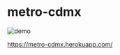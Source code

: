 # metro-cdmx
![demo](https://user-images.githubusercontent.com/207549/125204487-36805b80-e243-11eb-9276-3bfe5c30dae9.gif)


https://metro-cdmx.herokuapp.com/
